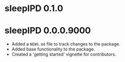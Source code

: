 # sleepIPD 0.1.0

# sleepIPD 0.0.0.9000

* Added a `NEWS.md` file to track changes to the package.
* Added base functionality to the package.
* Created a 'getting started' vignette for contributors.
